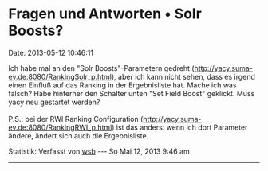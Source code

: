 Fragen und Antworten • Solr Boosts?
===================================

Date: 2013-05-12 10:46:11

Ich habe mal an den \"Solr Boosts\"-Parametern gedreht
(<http://yacy.suma-ev.de:8080/RankingSolr_p.html>), aber ich kann nicht
sehen, dass es irgend einen Einfluß auf das Ranking in der Ergebnisliste
hat. Mache ich was falsch? Habe hinterher den Schalter unten \"Set Field
Boost\" geklickt. Muss yacy neu gestartet werden?\
\
P.S.: bei der RWI Ranking Configuration
(<http://yacy.suma-ev.de:8080/RankingRWI_p.html>) ist das anders: wenn
ich dort Parameter ändere, ändert sich auch die Ergebnisliste.

Statistik: Verfasst von
[wsb](http://forum.yacy-websuche.de/memberlist.php?mode=viewprofile&u=66)
--- So Mai 12, 2013 9:46 am

------------------------------------------------------------------------
